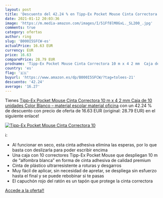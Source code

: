 ```yaml
---
layout: post
title: 'Descuento del 42.24 % en Tipp-Ex Pocket Mouse Cinta Correctora 10'
date: 2021-01-12 20:03:36
image: 'https://m.media-amazon.com/images/I/51Ff8lM0GxL._SL200_.jpg'
comments: true
category: ofertas
author: ring
slug: 'B000I5SFCW-es'
actualPrice: 16.63 EUR
currency: EUR
price: 16.63
comparePrice: 28.79 EUR
prodname: 'Tipp-Ex Pocket Mouse Cinta Correctora 10 m x 4 2 mm  Caja de 10 unidades Color Blanco – material escolar  material oficina'
country: 'es'
flag: '🇪🇸'
buyurl: 'https://www.amazon.es/dp/B000I5SFCW/?tag=tolees-21'
descuento: '42.24'
average: '16.27'
---
```


Tienes [Tipp-Ex Pocket Mouse Cinta Correctora 10 m x 4 2 mm  Caja de 10 unidades Color Blanco – material escolar  material oficina](https://www.amazon.es/dp/B000I5SFCW/?tag=tolees-21) con un 42.24 % de descuento con precio de oferta de 16.63 EUR (original: 28.79 EUR) en el siguiente enlace!

[![Tipp-Ex Pocket Mouse Cinta Correctora 10](https://m.media-amazon.com/images/I/51Ff8lM0GxL._SL200_.jpg)](https://www.amazon.es/dp/B000I5SFCW/?tag=tolees-21)

ℹ️:

- Al funcionar en seco, esta cinta adhesiva elimina las esperas, por lo que basta con deslizarla para poder escribir encima
- Una caja con 10 correctores Tipp-Ex Pocket Mouse que despliegan 10 m de “alfombra blanca” en forma de cinta adhesiva de calidad premium
- Cinta de plástico ultrarresistente a roturas y desgarros
- Muy fácil de aplicar, sin necesidad de apretar, se despliega sin esfuerzo hasta el final y se puede rebobinar si te pasas
- El capuchón rojo del ratón es un tapón que protege la cinta correctora

[Accede a la oferta!!](https://www.amazon.es/dp/B000I5SFCW/?tag=tolees-21)
